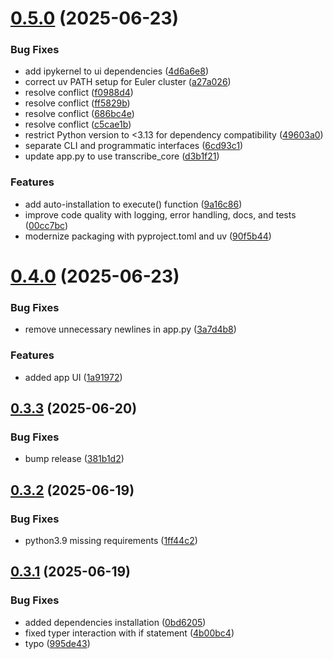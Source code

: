 # [0.5.0](https://github.com/Global-Health-Engineering/ghe_transcribe/compare/v0.4.0...v0.5.0) (2025-06-23)


### Bug Fixes

* add ipykernel to ui dependencies ([4d6a6e8](https://github.com/Global-Health-Engineering/ghe_transcribe/commit/4d6a6e8db1f77a01e88da7d503c93b0418de85d0))
* correct uv PATH setup for Euler cluster ([a27a026](https://github.com/Global-Health-Engineering/ghe_transcribe/commit/a27a026cc53dabceb2d8f30624fa4bec692c3cea))
* resolve conflict ([f0988d4](https://github.com/Global-Health-Engineering/ghe_transcribe/commit/f0988d4096358e34db5fafebc973329b862acbea))
* resolve conflict ([ff5829b](https://github.com/Global-Health-Engineering/ghe_transcribe/commit/ff5829bdb001d9156c2231ed2f8218dc514ea1ea))
* resolve conflict ([686bc4e](https://github.com/Global-Health-Engineering/ghe_transcribe/commit/686bc4e9cef107f09c7be7c33d46be4a711c18df))
* resolve conflict ([c5cae1b](https://github.com/Global-Health-Engineering/ghe_transcribe/commit/c5cae1b27a20db1a628827d20d9ca5af8278fb18))
* restrict Python version to <3.13 for dependency compatibility ([49603a0](https://github.com/Global-Health-Engineering/ghe_transcribe/commit/49603a06dac2b9152f24bf7b078e4c42a9322481))
* separate CLI and programmatic interfaces ([6cd93c1](https://github.com/Global-Health-Engineering/ghe_transcribe/commit/6cd93c11b824af6515f457761f234b7f2a584df6))
* update app.py to use transcribe_core ([d3b1f21](https://github.com/Global-Health-Engineering/ghe_transcribe/commit/d3b1f21d7a3854679b470781f356278d947347ad))


### Features

* add auto-installation to execute() function ([9a16c86](https://github.com/Global-Health-Engineering/ghe_transcribe/commit/9a16c8639ca00c0937aff39514dbe51e8bd8a81c))
* improve code quality with logging, error handling, docs, and tests ([00cc7bc](https://github.com/Global-Health-Engineering/ghe_transcribe/commit/00cc7bc2c94a1df0e2f9a061673610b435e6da1a))
* modernize packaging with pyproject.toml and uv ([90f5b44](https://github.com/Global-Health-Engineering/ghe_transcribe/commit/90f5b4451341b0ad8f6cd138f81dd48118578baf))



# [0.4.0](https://github.com/Global-Health-Engineering/ghe_transcribe/compare/v0.3.3...v0.4.0) (2025-06-23)


### Bug Fixes

* remove unnecessary newlines in app.py ([3a7d4b8](https://github.com/Global-Health-Engineering/ghe_transcribe/commit/3a7d4b89ad308c7289131bac0326a1726e029d3b))


### Features

* added app UI ([1a91972](https://github.com/Global-Health-Engineering/ghe_transcribe/commit/1a91972b0dba8e161f72559fff6ce0195afb5b8e))



## [0.3.3](https://github.com/Global-Health-Engineering/ghe_transcribe/compare/v0.3.2...v0.3.3) (2025-06-20)


### Bug Fixes

* bump release ([381b1d2](https://github.com/Global-Health-Engineering/ghe_transcribe/commit/381b1d2c7dff371352f7869eb38da478731f5e8f))



## [0.3.2](https://github.com/Global-Health-Engineering/ghe_transcribe/compare/v0.3.1...v0.3.2) (2025-06-19)


### Bug Fixes

* python3.9 missing requirements ([1ff44c2](https://github.com/Global-Health-Engineering/ghe_transcribe/commit/1ff44c2bb3a9e29fb123dd7d417cb7042c23aed9))



## [0.3.1](https://github.com/Global-Health-Engineering/ghe_transcribe/compare/v0.3.0...v0.3.1) (2025-06-19)


### Bug Fixes

* added dependencies installation ([0bd6205](https://github.com/Global-Health-Engineering/ghe_transcribe/commit/0bd62053e462c7fe85e06f57f0f2adcb28edc399))
* fixed typer interaction with if statement ([4b00bc4](https://github.com/Global-Health-Engineering/ghe_transcribe/commit/4b00bc4573785fdb8c0dc9074335b0a22a85d43c))
* typo ([995de43](https://github.com/Global-Health-Engineering/ghe_transcribe/commit/995de4304088c98a6d04742b28c6a8c32a6a88d6))



